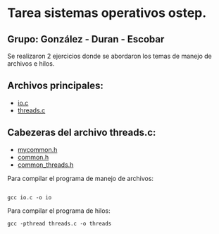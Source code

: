# Tarea sistemas operativos ostep. 
## Grupo: González - Duran - Escobar  

Se realizaron 2 ejercicios donde se abordaron los temas de manejo de archivos e hilos.

## Archivos principales:
* [io.c](io.c)
* [threads.c](threads.c)

## Cabezeras del archivo threads.c: 

* [mycommon.h](mycommon.h)
* [common.h](common.h)
* [common_threads.h](common_threads.h)

Para compilar el programa de manejo de archivos:

```

gcc io.c -o io
```

Para compilar el programa de hilos:

```
gcc -pthread threads.c -o threads
```
